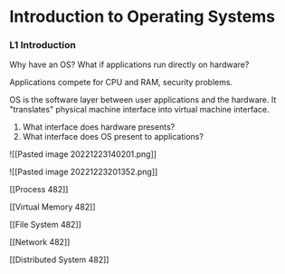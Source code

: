 # Introduction to Operating Systems

### L1 Introduction

Why have an OS? What if applications run directly on hardware?

Applications compete for CPU and RAM, security problems.

OS is the software layer between user applications and the hardware. It "translates" physical machine interface into virtual machine interface.

1. What interface does hardware presents?
2. What interface does OS present to applications?

![[Pasted image 20221223140201.png]]

![[Pasted image 20221223201352.png]]

[[Process 482]]

[[Virtual Memory 482]]

[[File System 482]]

[[Network 482]]

[[Distributed System 482]]
